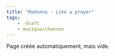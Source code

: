 ```yaml
---
title: "Madonna - Like a prayer"
tags:
    - -draft
    - musique/chanson
---
```


Page créée automatiquement, mais vide.
